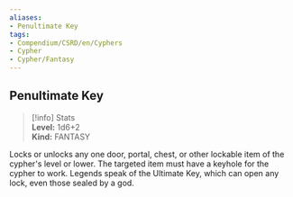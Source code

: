 ```yaml
---
aliases:
- Penultimate Key
tags:
- Compendium/CSRD/en/Cyphers
- Cypher
- Cypher/Fantasy
---
```


  
## Penultimate Key  
>[!info] Stats  
> **Level:** 1d6+2  
> **Kind:** FANTASY
  
Locks or unlocks any one door, portal, chest, or other lockable item of the cypher's level or lower. The targeted item must have a keyhole for the cypher to work. Legends speak of the Ultimate Key, which can open any lock, even those sealed by a god.